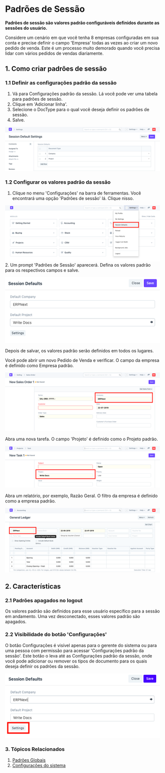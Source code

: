 # Padrões de Sessão


**Padrões de sessão são valores padrão configuráveis ​​definidos durante as sessões do usuário.**


Considere um cenário em que você tenha 8 empresas configuradas em sua conta e precise definir o campo 'Empresa' todas as vezes ao criar um novo pedido de venda. Este é um processo muito demorado quando você precisa lidar com vários pedidos de vendas diariamente.


## 1. Como criar padrões de sessão


### 1.1 Definir as configurações padrão da sessão


1. Vá para Configurações padrão da sessão. Lá você pode ver uma tabela para padrões de sessão.
2. Clique em 'Adicionar linha'.
3. Selecione o DocType para o qual você deseja definir os padrões de sessão.
4. Salve.


![Configurações de padrões de sessão](/files/session-defaults-settings.png)


### 1.2 Configurar os valores padrão da sessão


1. Clique no menu 'Configurações' na barra de ferramentas. Você encontrará uma opção 'Padrões de sessão' lá. Clique nisso.


![Menu de padrões de sessão](/files/session-defaults-menu.png)
2. Um prompt 'Padrões de Sessão' aparecerá. Defina os valores padrão para os respectivos campos e salve.


![Prompt de padrões de sessão](/files/session-defaults-prompt.png)


Depois de salvar, os valores padrão serão definidos em todos os lugares.


Você pode abrir um novo Pedido de Venda e verificar. O campo da empresa é definido como Empresa padrão.


![Configuração de padrões de sessão](/files/session-defaults-set-1.png)


Abra uma nova tarefa. O campo 'Projeto' é definido como o Projeto padrão.


![Configuração padrão da sessão](/files/session-defaults-set-2.png)


Abra um relatório, por exemplo, Razão Geral. O filtro da empresa é definido como a empresa padrão.


![Padrão da sessão](/files/session-defaults-set-3.png)


## 2. Características


### 2.1 Padrões apagados no logout


Os valores padrão são definidos para esse usuário específico para a sessão em andamento. Uma vez desconectado, esses valores padrão são apagados.


### 2.2 Visibilidade do botão 'Configurações'


O botão Configurações é visível apenas para o gerente do sistema ou para uma pessoa com permissão para acessar 'Configurações padrão da sessão'. Este botão o leva até as Configurações padrão da sessão, onde você pode adicionar ou remover os tipos de documento para os quais deseja definir os padrões da sessão.


![Prompt de padrões de sessão](/files/settings-button.png)


### 3. Tópicos Relacionados


1. [Padrões Globais](/docs/v13/user/manual/en/setting-up/settings/global-defaults)
2. [Configurações do sistema](/docs/v13/user/manual/en/setting-up/settings/system-settings)